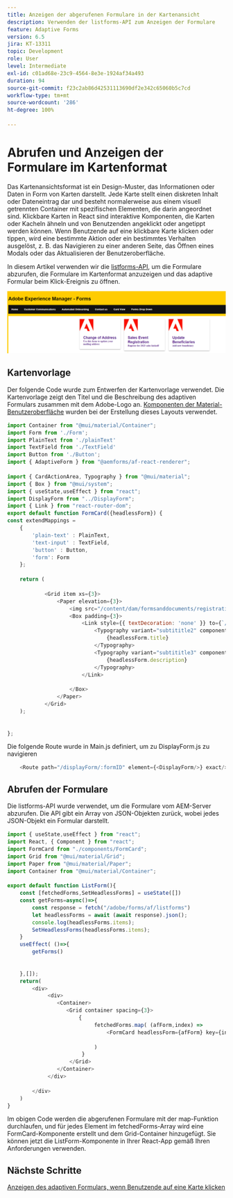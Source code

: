 ```yaml
---
title: Anzeigen der abgerufenen Formulare in der Kartenansicht
description: Verwenden der listforms-API zum Anzeigen der Formulare
feature: Adaptive Forms
version: 6.5
jira: KT-13311
topic: Development
role: User
level: Intermediate
exl-id: c01ad68e-23c9-4564-8e3e-1924af34a493
duration: 94
source-git-commit: f23c2ab86d42531113690df2e342c65060b5c7cd
workflow-type: tm+mt
source-wordcount: '286'
ht-degree: 100%

---
```


# Abrufen und Anzeigen der Formulare im Kartenformat

Das Kartenansichtsformat ist ein Design-Muster, das Informationen oder Daten in Form von Karten darstellt. Jede Karte stellt einen diskreten Inhalt oder Dateneintrag dar und besteht normalerweise aus einem visuell getrennten Container mit spezifischen Elementen, die darin angeordnet sind.
Klickbare Karten in React sind interaktive Komponenten, die Karten oder Kacheln ähneln und von Benutzenden angeklickt oder angetippt werden können. Wenn Benutzende auf eine klickbare Karte klicken oder tippen, wird eine bestimmte Aktion oder ein bestimmtes Verhalten ausgelöst, z. B. das Navigieren zu einer anderen Seite, das Öffnen eines Modals oder das Aktualisieren der Benutzeroberfläche.

In diesem Artikel verwenden wir die [listforms-API](https://opensource.adobe.com/aem-forms-af-runtime/api/#tag/List-Forms/operation/listForms), um die Formulare abzurufen, die Formulare im Kartenformat anzuzeigen und das adaptive Formular beim Klick-Ereignis zu öffnen.

![Kartenansicht](./assets/card-view-forms.png)

## Kartenvorlage

Der folgende Code wurde zum Entwerfen der Kartenvorlage verwendet. Die Kartenvorlage zeigt den Titel und die Beschreibung des adaptiven Formulars zusammen mit dem Adobe-Logo an. [Komponenten der Material-Benutzeroberfläche](https://mui.com/) wurden bei der Erstellung dieses Layouts verwendet.



```javascript
import Container from "@mui/material/Container";
import Form from './Form';
import PlainText from './plainText'
import TextField from './TextField'
import Button from './Button';
import { AdaptiveForm } from "@aemforms/af-react-renderer";

import { CardActionArea, Typography } from "@mui/material";
import { Box } from "@mui/system";
import { useState,useEffect } from "react";
import DisplayForm from "../DisplayForm";
import { Link } from "react-router-dom";
export default function FormCard({headlessForm}) {
const extendMappings =
    {
        'plain-text' : PlainText,
        'text-input' : TextField,
        'button' : Button,
        'form': Form
    };
   
    return (
        
            <Grid item xs={3}>
                <Paper elevation={3}>
                    <img src="/content/dam/formsanddocuments/registrationform/jcr:content/renditions/cq5dam.thumbnail.48.48.png" className="img"/>
                    <Box padding={3}>
                        <Link style={{ textDecoration: 'none' }} to={`/displayForm${headlessForm.id}`}>
                            <Typography variant="subtititle2" component="h2">
                                {headlessForm.title}
                            </Typography>
                            <Typography variant="subtititle3" component="h4">
                                {headlessForm.description}
                            </Typography>
                        </Link>
                
                    </Box>
                </Paper>
            </Grid>
    );
    

};
```

Die folgende Route wurde in Main.js definiert, um zu DisplayForm.js zu navigieren

```javascript
    <Route path="/displayForm/:formID" element={<DisplayForm/>} exact/>
```

## Abrufen der Formulare

Die listforms-API wurde verwendet, um die Formulare vom AEM-Server abzurufen. Die API gibt ein Array von JSON-Objekten zurück, wobei jedes JSON-Objekt ein Formular darstellt.

```javascript
import { useState,useEffect } from "react";
import React, { Component } from "react";
import FormCard from "./components/FormCard";
import Grid from "@mui/material/Grid";
import Paper from "@mui/material/Paper";
import Container from "@mui/material/Container";
 
export default function ListForm(){
    const [fetchedForms,SetHeadlessForms] = useState([])
    const getForms=async()=>{
        const response = fetch("/adobe/forms/af/listforms")
        let headlessForms = await (await response).json();
        console.log(headlessForms.items);
        SetHeadlessForms(headlessForms.items);
    }
    useEffect( ()=>{
        getForms()
        

    },[]);
    return(
        <div>
             <div>
                <Container>
                   <Grid container spacing={3}>
                       {
                            fetchedForms.map( (afForm,index) =>
                                <FormCard headlessForm={afForm} key={index}/>
                         
                            )
                        }
                    </Grid>
                </Container>
             </div>

        </div>
    )
}
```

Im obigen Code werden die abgerufenen Formulare mit der map-Funktion durchlaufen, und für jedes Element im fetchedForms-Array wird eine FormCard-Komponente erstellt und dem Grid-Container hinzugefügt. Sie können jetzt die ListForm-Komponente in Ihrer React-App gemäß Ihren Anforderungen verwenden.

## Nächste Schritte

[Anzeigen des adaptiven Formulars, wenn Benutzende auf eine Karte klicken](./open-form-card-view.md)
